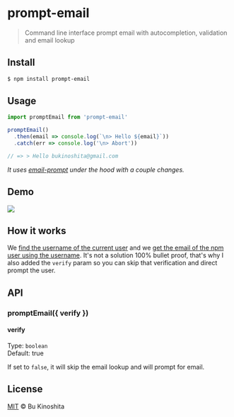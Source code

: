 # prompt-email
> Command line interface prompt email with autocompletion, validation and email lookup

## Install
```bash
$ npm install prompt-email
```

## Usage
```javascript
import promptEmail from 'prompt-email'

promptEmail()
  .then(email => console.log(`\n> Hello ${email}`))
  .catch(err => console.log('\n> Abort'))

// => > Hello bukinoshita@gmail.com
```

_It uses [email-prompt](https://github.com/zeit/email-prompt) under the hood with a couple changes._

## Demo

<img src="https://cldup.com/CrP2LR-8B8.gif"/>

## How it works

We [find the username of the current user](https://github.com/bukinoshita/prompt-email/blob/master/lib/get-email.js) and we [get the email of the npm user using the username](https://github.com/bukinoshita/prompt-email/blob/master/lib/get-email.js). It's not a solution 100% bullet proof, that's why I also added the `verify` param so you can skip that verification and direct prompt the user.

## API

### promptEmail({ verify })

#### verify

Type: `boolean`<br/>
Default: true

If set to `false`, it will skip the email lookup and will prompt for email.

## License

[MIT](https://raw.githubusercontent.com/bukinoshita/prompt-email/master/LICENSE) &copy; Bu Kinoshita
